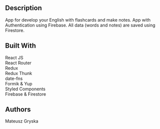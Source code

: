 ## Description

App for develop your English with flashcards and make notes. App with Authentication using Firebase. All data (words and notes) are saved using Firestore.

## Built With
React JS <br />
React Router <br />
Redux <br />
Redux Thunk <br />
date-fns <br />
Formik & Yup <br />
Styled Components <br />
Firebase & Firestore <br />

## Authors
Mateusz Gryska
